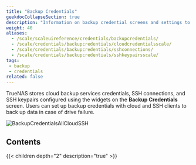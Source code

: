 ```yaml
---
title: "Backup Credentials"
geekdocCollapseSection: true
description: "Information on backup credential screens and settings to integrate TrueNAS SCALE with cloud storage providers by setting up SSH connections and keypairs."
weight: 40
aliases:
  - /scale/scaleuireference/credentials/backupcredentials/
  - /scale/credentials/backupcredentials/cloudcredentialsscale/
  - /scale/credentials/backupcredentials/sshconnections/
  - /scale/credentials/backupcredentials/sshkeypairsscale/
tags:
 - backup
 - credentials
related: false
---
```


TrueNAS stores cloud backup services credentials, SSH connections, and SSH keypairs configured using the widgets on the **Backup Credentials** screen.
Users can set up backup credentials with cloud and SSH clients to back up data in case of drive failure.

![BackupCredentialsAllCloudSSH](/images/SCALE/Credentials/BackupCredentialsAllCloudSSH.png "Backup Credentials Screen")

<div class="noprint">

## Contents

{{< children depth="2" description="true" >}}

</div>
